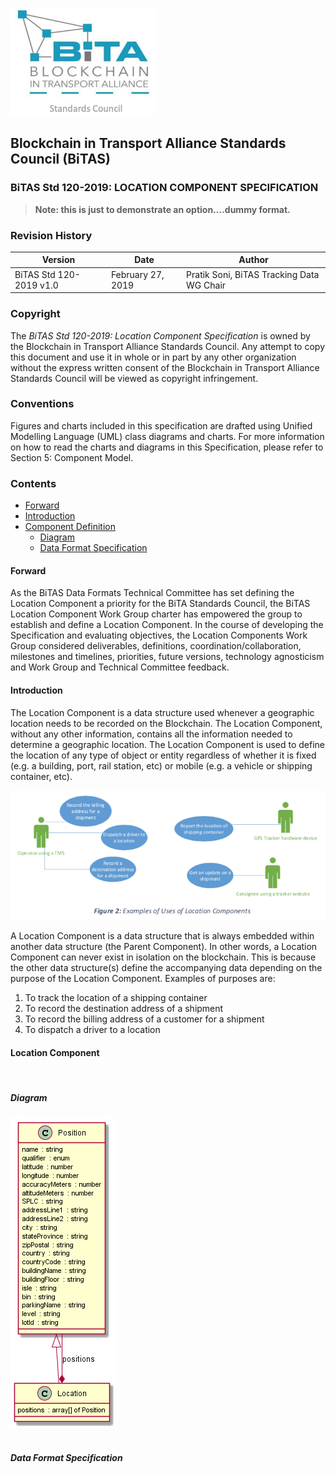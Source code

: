 ![BSC Logo](bsc-logo.png)

## Blockchain in Transport Alliance Standards Council (BiTAS)
### BiTAS Std 120-2019: LOCATION COMPONENT SPECIFICATION

> **Note:  this is just to demonstrate an option....dummy format.**

### Revision History

Version | Date | Author
---------|----------|---------
 BiTAS Std 120-2019 v1.0 | February 27, 2019 | Pratik Soni, BiTAS Tracking Data WG Chair

### Copyright

The *BiTAS Std 120-2019: Location Component Specification* is owned by the Blockchain in Transport Alliance Standards Council. Any attempt to copy this document and use it in whole or in part by any other organization without the express written consent of the Blockchain in Transport Alliance Standards Council will be viewed as copyright infringement.

### Conventions

Figures and charts included in this specification are drafted using Unified Modelling Language (UML) class diagrams and charts. For more information on how to read the charts and diagrams in this Specification, please refer to Section 5: Component Model.

### Contents

- [Forward](#forward)
- [Introduction](#introduction)
- [Component Definition](#location-component)
  - [Diagram](#diagram) 
  - [Data Format Specification](#spec)

#### Forward

As the BiTAS Data Formats Technical Committee has set defining the Location Component a priority for the BiTA Standards Council, the BiTAS Location Component Work Group charter has empowered the group to establish and define a Location Component. In the course of developing the Specification and evaluating objectives, the Location Components Work Group considered deliverables, definitions, coordination/collaboration, milestones and timelines, priorities, future versions, technology agnosticism and Work Group and Technical Committee feedback.

#### Introduction

The Location Component is a data structure used whenever a geographic location needs to be recorded on the Blockchain. The Location Component, without any other information, contains all the information needed to determine a geographic location.  The Location Component is used to define the location of any type of object or entity regardless of whether it is fixed (e.g. a building, port, rail station, etc) or mobile (e.g. a vehicle or shipping container, etc).

![figure2](location-figure2.png)

A Location Component is a data structure that is always embedded within another data structure (the Parent Component). In other words, a Location Component can never exist in isolation on the blockchain. This is because the other data structure(s) define the accompanying data depending on the purpose of the Location Component. Examples of purposes are:
1. To track the location of a shipping container
2. To record the destination address of a shipment
3. To record the billing address of a customer for a shipment
4. To dispatch a driver to a location

#### Location Component

</br>

##### Diagram

![BSC Logo](location.png)
</br>
</br>

##### Data Format Specification

</br>
</br>